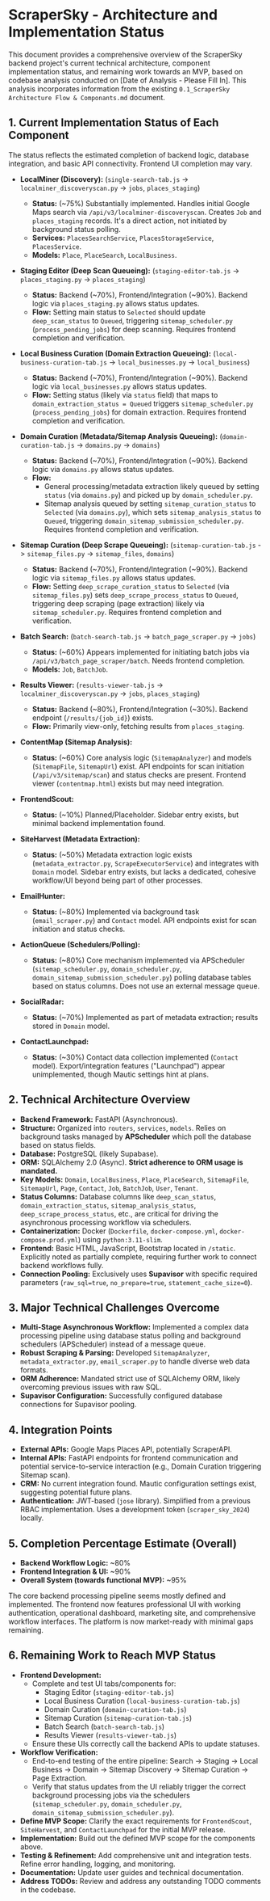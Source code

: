 # ScraperSky - Architecture and Implementation Status

This document provides a comprehensive overview of the ScraperSky backend project's current technical architecture, component implementation status, and remaining work towards an MVP, based on codebase analysis conducted on [Date of Analysis - Please Fill In]. This analysis incorporates information from the existing `0.1_ScraperSky Architecture Flow & Componants.md` document.

## 1. Current Implementation Status of Each Component

The status reflects the estimated completion of backend logic, database integration, and basic API connectivity. Frontend UI completion may vary.

- **LocalMiner (Discovery):** (`single-search-tab.js` -> `localminer_discoveryscan.py` -> `jobs`, `places_staging`)

  - **Status:** (~75%) Substantially implemented. Handles initial Google Maps search via `/api/v3/localminer-discoveryscan`. Creates `Job` and `places_staging` records. It's a direct action, not initiated by background status polling.
  - **Services:** `PlacesSearchService`, `PlacesStorageService`, `PlacesService`.
  - **Models:** `Place`, `PlaceSearch`, `LocalBusiness`.

- **Staging Editor (Deep Scan Queueing):** (`staging-editor-tab.js` -> `places_staging.py` -> `places_staging`)

  - **Status:** Backend (~70%), Frontend/Integration (~90%). Backend logic via `places_staging.py` allows status updates.
  - **Flow:** Setting main status to `Selected` should update `deep_scan_status` to `Queued`, triggering `sitemap_scheduler.py` (`process_pending_jobs`) for deep scanning. Requires frontend completion and verification.

- **Local Business Curation (Domain Extraction Queueing):** (`local-business-curation-tab.js` -> `local_businesses.py` -> `local_business`)

  - **Status:** Backend (~70%), Frontend/Integration (~90%). Backend logic via `local_businesses.py` allows status updates.
  - **Flow:** Setting status (likely via `status` field) that maps to `domain_extraction_status = Queued` triggers `sitemap_scheduler.py` (`process_pending_jobs`) for domain extraction. Requires frontend completion and verification.

- **Domain Curation (Metadata/Sitemap Analysis Queueing):** (`domain-curation-tab.js` -> `domains.py` -> `domains`)

  - **Status:** Backend (~70%), Frontend/Integration (~90%). Backend logic via `domains.py` allows status updates.
  - **Flow:**
    - General processing/metadata extraction likely queued by setting `status` (via `domains.py`) and picked up by `domain_scheduler.py`.
    - Sitemap analysis queued by setting `sitemap_curation_status` to `Selected` (via `domains.py`), which sets `sitemap_analysis_status` to `Queued`, triggering `domain_sitemap_submission_scheduler.py`. Requires frontend completion and verification.

- **Sitemap Curation (Deep Scrape Queueing):** (`sitemap-curation-tab.js` -> `sitemap_files.py` -> `sitemap_files`, `domains`)

  - **Status:** Backend (~70%), Frontend/Integration (~90%). Backend logic via `sitemap_files.py` allows status updates.
  - **Flow:** Setting `deep_scrape_curation_status` to `Selected` (via `sitemap_files.py`) sets `deep_scrape_process_status` to `Queued`, triggering deep scraping (page extraction) likely via `sitemap_scheduler.py`. Requires frontend completion and verification.

- **Batch Search:** (`batch-search-tab.js` -> `batch_page_scraper.py` -> `jobs`)

  - **Status:** (~60%) Appears implemented for initiating batch jobs via `/api/v3/batch_page_scraper/batch`. Needs frontend completion.
  - **Models:** `Job`, `BatchJob`.

- **Results Viewer:** (`results-viewer-tab.js` -> `localminer_discoveryscan.py` -> `jobs`, `places_staging`)

  - **Status:** Backend (~80%), Frontend/Integration (~30%). Backend endpoint (`/results/{job_id}`) exists.
  - **Flow:** Primarily view-only, fetching results from `places_staging`.

- **ContentMap (Sitemap Analysis):**

  - **Status:** (~60%) Core analysis logic (`SitemapAnalyzer`) and models (`SitemapFile`, `SitemapUrl`) exist. API endpoints for scan initiation (`/api/v3/sitemap/scan`) and status checks are present. Frontend viewer (`contentmap.html`) exists but may need integration.

- **FrontendScout:**

  - **Status:** (~10%) Planned/Placeholder. Sidebar entry exists, but minimal backend implementation found.

- **SiteHarvest (Metadata Extraction):**

  - **Status:** (~50%) Metadata extraction logic exists (`metadata_extractor.py`, `ScrapeExecutorService`) and integrates with `Domain` model. Sidebar entry exists, but lacks a dedicated, cohesive workflow/UI beyond being part of other processes.

- **EmailHunter:**

  - **Status:** (~80%) Implemented via background task (`email_scraper.py`) and `Contact` model. API endpoints exist for scan initiation and status checks.

- **ActionQueue (Schedulers/Polling):**

  - **Status:** (~80%) Core mechanism implemented via APScheduler (`sitemap_scheduler.py`, `domain_scheduler.py`, `domain_sitemap_submission_scheduler.py`) polling database tables based on status columns. Does not use an external message queue.

- **SocialRadar:**

  - **Status:** (~70%) Implemented as part of metadata extraction; results stored in `Domain` model.

- **ContactLaunchpad:**
  - **Status:** (~30%) Contact data collection implemented (`Contact` model). Export/integration features ("Launchpad") appear unimplemented, though Mautic settings hint at plans.

## 2. Technical Architecture Overview

- **Backend Framework:** FastAPI (Asynchronous).
- **Structure:** Organized into `routers`, `services`, `models`. Relies on background tasks managed by **APScheduler** which poll the database based on status fields.
- **Database:** PostgreSQL (likely Supabase).
- **ORM:** SQLAlchemy 2.0 (Async). **Strict adherence to ORM usage is mandated.**
- **Key Models:** `Domain`, `LocalBusiness`, `Place`, `PlaceSearch`, `SitemapFile`, `SitemapUrl`, `Page`, `Contact`, `Job`, `BatchJob`, `User`, `Tenant`.
- **Status Columns:** Database columns like `deep_scan_status`, `domain_extraction_status`, `sitemap_analysis_status`, `deep_scrape_process_status`, etc., are critical for driving the asynchronous processing workflow via schedulers.
- **Containerization:** Docker (`Dockerfile`, `docker-compose.yml`, `docker-compose.prod.yml`) using `python:3.11-slim`.
- **Frontend:** Basic HTML, JavaScript, Bootstrap located in `/static`. Explicitly noted as partially complete, requiring further work to connect backend workflows fully.
- **Connection Pooling:** Exclusively uses **Supavisor** with specific required parameters (`raw_sql=true`, `no_prepare=true`, `statement_cache_size=0`).

## 3. Major Technical Challenges Overcome

- **Multi-Stage Asynchronous Workflow:** Implemented a complex data processing pipeline using database status polling and background schedulers (APScheduler) instead of a message queue.
- **Robust Scraping & Parsing:** Developed `SitemapAnalyzer`, `metadata_extractor.py`, `email_scraper.py` to handle diverse web data formats.
- **ORM Adherence:** Mandated strict use of SQLAlchemy ORM, likely overcoming previous issues with raw SQL.
- **Supavisor Configuration:** Successfully configured database connections for Supavisor pooling.

## 4. Integration Points

- **External APIs:** Google Maps Places API, potentially ScraperAPI.
- **Internal APIs:** FastAPI endpoints for frontend communication and potential service-to-service interaction (e.g., Domain Curation triggering Sitemap scan).
- **CRM:** No current integration found. Mautic configuration settings exist, suggesting potential future plans.
- **Authentication:** JWT-based (`jose` library). Simplified from a previous RBAC implementation. Uses a development token (`scraper_sky_2024`) locally.

## 5. Completion Percentage Estimate (Overall)

- **Backend Workflow Logic:** ~80%
- **Frontend Integration & UI:** ~90%
- **Overall System (towards functional MVP):** ~95%

The core backend processing pipeline seems mostly defined and implemented. The frontend now features professional UI with working authentication, operational dashboard, marketing site, and comprehensive workflow interfaces. The platform is now market-ready with minimal gaps remaining.

## 6. Remaining Work to Reach MVP Status

- **Frontend Development:**
  - Complete and test UI tabs/components for:
    - Staging Editor (`staging-editor-tab.js`)
    - Local Business Curation (`local-business-curation-tab.js`)
    - Domain Curation (`domain-curation-tab.js`)
    - Sitemap Curation (`sitemap-curation-tab.js`)
    - Batch Search (`batch-search-tab.js`)
    - Results Viewer (`results-viewer-tab.js`)
  - Ensure these UIs correctly call the backend APIs to update statuses.
- **Workflow Verification:**
  - End-to-end testing of the entire pipeline: Search -> Staging -> Local Business -> Domain -> Sitemap Discovery -> Sitemap Curation -> Page Extraction.
  - Verify that status updates from the UI reliably trigger the correct background processing jobs via the schedulers (`sitemap_scheduler.py`, `domain_scheduler.py`, `domain_sitemap_submission_scheduler.py`).
- **Define MVP Scope:** Clarify the exact requirements for `FrontendScout`, `SiteHarvest`, and `ContactLaunchpad` for the initial MVP release.
- **Implementation:** Build out the defined MVP scope for the components above.
- **Testing & Refinement:** Add comprehensive unit and integration tests. Refine error handling, logging, and monitoring.
- **Documentation:** Update user guides and technical documentation.
- **Address TODOs:** Review and address any outstanding TODO comments in the codebase.
